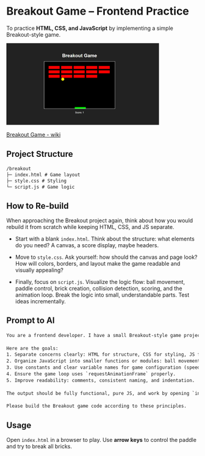 # Breakout Game – Frontend Practice

To practice **HTML, CSS, and JavaScript** by implementing a simple Breakout-style game.

<img src="../../images/1.1_breakout.png" alt="Breakout Screenshot" width="400">

[Breakout Game - wiki](<https://en.wikipedia.org/wiki/Breakout_(video_game)>)

## Project Structure

```
/breakout
├─ index.html # Game layout
├─ style.css # Styling
└─ script.js # Game logic
```

## How to Re-build

When approaching the Breakout project again, think about how you would rebuild it from scratch while keeping HTML, CSS, and JS separate.

- Start with a blank `index.html`. Think about the structure: what elements do you need? A canvas, a score display, maybe headers.

- Move to `style.css`. Ask yourself: how should the canvas and page look? How will colors, borders, and layout make the game readable and visually appealing?

- Finally, focus on `script.js`. Visualize the logic flow: ball movement, paddle control, brick creation, collision detection, scoring, and the animation loop. Break the logic into small, understandable parts. Test ideas incrementally.

## Prompt to AI

```txt
You are a frontend developer. I have a small Breakout-style game project built with vanilla HTML, CSS, and JavaScript. I want to refactor the code to make it cleaner, more modular, and maintainable, while keeping the same functionality.

Here are the goals:
1. Separate concerns clearly: HTML for structure, CSS for styling, JS for game logic.
2. Organize JavaScript into smaller functions or modules: ball movement, paddle control, brick creation, collision detection, score handling.
3. Use constants and clear variable names for game configuration (speed, paddle size, brick layout).
4. Ensure the game loop uses `requestAnimationFrame` properly.
5. Improve readability: comments, consistent naming, and indentation.

The output should be fully functional, pure JS, and work by opening `index.html` in a browser.

Please build the Breakout game code according to these principles.
```

## Usage

Open `index.html` in a browser to play. Use **arrow keys** to control the paddle and try to break all bricks.
